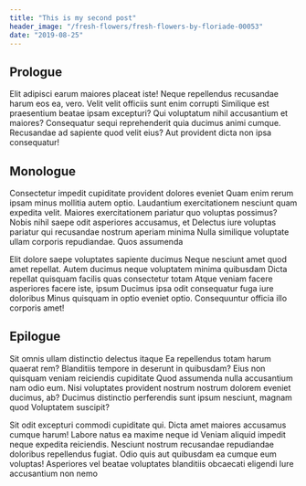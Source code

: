 ```yaml
---
title: "This is my second post"
header_image: "/fresh-flowers/fresh-flowers-by-floriade-00053"
date: "2019-08-25"
---
```

## Prologue
Elit adipisci earum maiores placeat iste! Neque repellendus recusandae harum eos ea, vero. Velit velit officiis sunt enim corrupti Similique est praesentium beatae ipsam excepturi? Qui voluptatum nihil accusantium et maiores? Consequatur sequi reprehenderit quia ducimus animi cumque. Recusandae ad sapiente quod velit eius? Aut provident dicta non ipsa consequatur!

## Monologue
Consectetur impedit cupiditate provident dolores eveniet Quam enim rerum ipsam minus mollitia autem optio. Laudantium exercitationem nesciunt quam expedita velit. Maiores exercitationem pariatur quo voluptas possimus? Nobis nihil saepe odit asperiores accusamus, et Delectus iure voluptas pariatur qui recusandae nostrum aperiam minima Nulla similique voluptate ullam corporis repudiandae. Quos assumenda

Elit dolore saepe voluptates sapiente ducimus Neque nesciunt amet quod amet repellat. Autem ducimus neque voluptatem minima quibusdam Dicta repellat quisquam facilis quas consectetur totam Atque veniam facere asperiores facere iste, ipsum Ducimus ipsa odit consequatur fuga iure doloribus Minus quisquam in optio eveniet optio. Consequuntur officia illo corporis amet!

## Epilogue
Sit omnis ullam distinctio delectus itaque Ea repellendus totam harum quaerat rem? Blanditiis tempore in deserunt in quibusdam? Eius non quisquam veniam reiciendis cupiditate Quod assumenda nulla accusantium nam odio eum. Nisi voluptates provident nostrum nostrum dolorem eveniet ducimus, ab? Ducimus distinctio perferendis sunt ipsum nesciunt, magnam quod Voluptatem suscipit?

Sit odit excepturi commodi cupiditate qui. Dicta amet maiores accusamus cumque harum! Labore natus ea maxime neque id Veniam aliquid impedit neque expedita reiciendis. Nesciunt nostrum recusandae repudiandae doloribus repellendus fugiat. Odio quis aut quibusdam ea cumque eum voluptas! Asperiores vel beatae voluptates blanditiis obcaecati eligendi Iure accusantium non nemo
